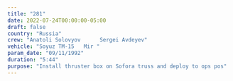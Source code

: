 ```yaml
---
title: "281"
date: 2022-07-24T00:00:00-05:00
draft: false
country: "Russia"
crew: "Anatoli Solovyov      Sergei Avdeyev"
vehicle: "Soyuz TM-15   Mir "
param_date: "09/11/1992"
duration: "5:44"
purpose: "Install thruster box on Sofora truss and deploy to ops pos"
---
```

